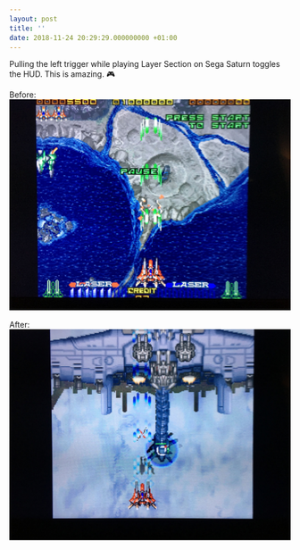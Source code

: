 ```yaml
---
layout: post
title: ''
date: 2018-11-24 20:29:29.000000000 +01:00
---
```

Pulling the left trigger while playing Layer Section on Sega Saturn toggles the HUD. This is amazing. 🎮

Before:
![C6CF28BC-213F-45A0-9B6E-7301462CC226.jpg](/uploads/2018/8a060ffeac.jpg)

After:
![297E5393-9FCF-41C2-9328-536504570193.jpg](/uploads/2018/b634981946.jpg)
